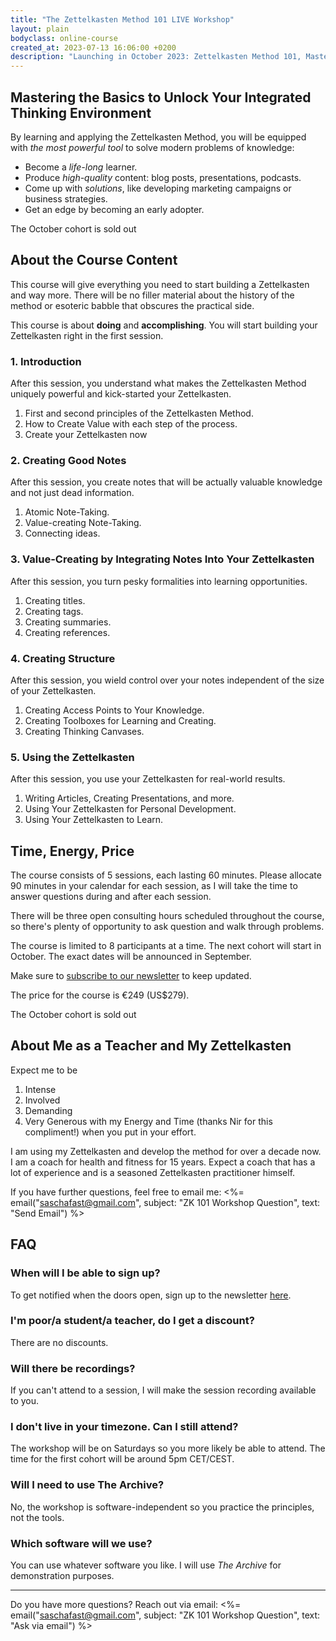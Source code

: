 ```yaml
---
title: "The Zettelkasten Method 101 LIVE Workshop"
layout: plain
bodyclass: online-course
created_at: 2023-07-13 16:06:00 +0200
description: "Launching in October 2023: Zettelkasten Method 101, Mastering the basics to unlock your Integrated Thinking Environment. A live workshop for 8 participants."
---
```


## Mastering the Basics to Unlock Your Integrated Thinking Environment


By learning and applying the Zettelkasten Method, you will be equipped with *the most powerful tool* to solve modern problems of knowledge: 

- Become a *life-long* learner.
- Produce *high-quality* content: blog posts, presentations, podcasts. 
- Come up with *solutions*, like developing marketing campaigns or business strategies.
- Get an edge by becoming an early adopter.

<aside class="note"><p>The October cohort is sold out</p></aside>

## About the Course Content

This course will give everything you need to start building a Zettelkasten and way more. There will be no filler material about the history of the method or esoteric babble that obscures the practical side.

This course is about **doing** and **accomplishing**. You will start building your Zettelkasten right in the first session.

### 1\. Introduction

After this session, you understand what makes the Zettelkasten Method uniquely powerful and kick-started your Zettelkasten.

1. First and second principles of the Zettelkasten Method.
2. How to Create Value with each step of the process.
3. Create your Zettelkasten now

### 2\. Creating Good Notes

After this session, you create notes that will be actually valuable knowledge and not just dead information.

1. Atomic Note-Taking.
2. Value-creating Note-Taking.
3. Connecting ideas.

### 3\. Value-Creating by Integrating Notes Into Your Zettelkasten

After this session, you turn pesky formalities into learning opportunities.

1. Creating titles.
2. Creating tags.
3. Creating summaries.
4. Creating references.

### 4\. Creating Structure

After this session, you wield control over your notes independent of the size of your Zettelkasten.

1. Creating Access Points to Your Knowledge.
2. Creating Toolboxes for Learning and Creating.
3. Creating Thinking Canvases.

### 5\. Using the Zettelkasten

After this session, you use your Zettelkasten for real-world results.

1. Writing Articles, Creating Presentations, and more.
2. Using Your Zettelkasten for Personal Development.
3. Using Your Zettelkasten to Learn.


## Time, Energy, Price

The course consists of 5 sessions, each lasting 60 minutes. Please allocate 90 minutes in your calendar for each session, as I will take the time to answer questions during and after each session.

There will be three open consulting hours scheduled throughout the course, so there's plenty of opportunity to ask question and walk through problems.

The course is limited to 8 participants at a time. The next cohort will start in October. The exact dates will be announced in September.

Make sure to [subscribe to our newsletter](/newsletter) to keep updated.

The price for the course is €249 (US$279).

<aside class="note"><p>The October cohort is sold out</p></aside>

## About Me as a Teacher and My Zettelkasten

Expect me to be 

1. Intense
2. Involved
3. Demanding
4. Very Generous with my Energy and Time (thanks Nir for this compliment!) when you put in your effort.

I am using my Zettelkasten and develop the method for over a decade now. I am a coach for health and fitness for 15 years. Expect a coach that has a lot of experience and is a seasoned Zettelkasten practitioner himself. 

If you have further questions, feel free to email me: <%= email("saschafast@gmail.com", subject: "ZK 101 Workshop Question", text: "Send Email") %>


## FAQ

### When will I be able to sign up?

To get notified when the doors open, sign up to the newsletter [here](https://zettelkasten.de/newsletter).

### I'm poor/a student/a teacher, do I get a discount?

There are no discounts. 

### Will there be recordings?

If you can't attend to a session, I will make the session recording available to you.

### I don't live in your timezone. Can I still attend?

The workshop will be on Saturdays so you more likely be able to attend. The time for the first cohort will be around 5pm CET/CEST.

### Will I need to use The Archive?

No, the workshop is software-independent so you practice the principles, not the tools.

### Which software will we use?

You can use whatever software you like. I will use *The Archive* for demonstration purposes. 

----

Do you have more questions? Reach out via email: 
<%= email("saschafast@gmail.com", subject: "ZK 101 Workshop Question", text: "Ask via email") %>
